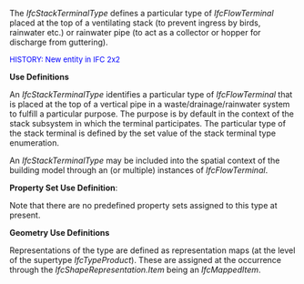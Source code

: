 ﻿The _IfcStackTerminalType_ defines a particular type of _IfcFlowTerminal_ placed at the top of a ventilating stack (to prevent ingress by birds, rainwater etc.) or rainwater pipe (to act as a collector or hopper for discharge from guttering).

> <font color="#0000ff" size="-1">
HISTORY: New entity in IFC 2x2</font>
> 


****Use Definitions****

An _IfcStackTerminalType_ identifies a particular type of _IfcFlowTerminal_ that is placed at the top of a vertical pipe in a waste/drainage/rainwater system to fulfill a particular purpose. The purpose is by default in the context of the stack subsystem in which the terminal participates. The particular type of the stack terminal is defined by the set value of the stack terminal type enumeration.

An _IfcStackTerminalType_ may be included into the spatial context of the building model through an (or multiple) instances of _IfcFlowTerminal_.

****Property Set Use Definition****:

Note that there are no predefined property sets assigned to this type at present.

****Geometry Use Definitions****

Representations of the type are defined as representation maps (at the level of the supertype _IfcTypeProduct_). These are assigned at the occurrence through the _IfcShapeRepresentation.Item_ being an _IfcMappedItem_.
